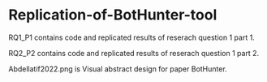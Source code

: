 # Replication-of-BotHunter-tool
RQ1_P1 contains code and replicated results of reserach question 1 part 1.

RQ2_P2 contains code and replicated results of reserach question 1 part 2.

Abdellatif2022.png is Visual abstract design for paper BotHunter.

